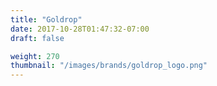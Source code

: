 ```yaml
---
title: "Goldrop"
date: 2017-10-28T01:47:32-07:00
draft: false

weight: 270
thumbnail: "/images/brands/goldrop_logo.png"
---
```

